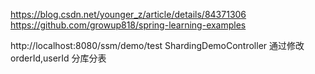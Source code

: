 https://blog.csdn.net/younger_z/article/details/84371306
https://github.com/growup818/spring-learning-examples


http://localhost:8080/ssm/demo/test
ShardingDemoController
通过修改 orderId,userId 分库分表